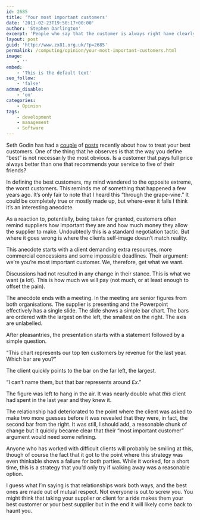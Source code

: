 ```yaml
---
id: 2685
title: 'Your most important customers'
date: '2011-02-23T19:50:17+00:00'
author: 'Stephen Darlington'
excerpt: 'People who say that the customer is always right have clearly never worked with an overly demanding one. This is an anecdote about a particularly demanding client.'
layout: post
guid: 'http://www.zx81.org.uk/?p=2685'
permalink: /computing/opinion/your-most-important-customers.html
image:
    - ''
embed:
    - 'This is the default text'
seo_follow:
    - 'false'
adman_disable:
    - 'on'
categories:
    - Opinion
tags:
    - development
    - management
    - Software
---
```


Seth Godin has had a [couple](http://sethgodin.typepad.com/seths_blog/2011/02/how-should-you-treat-your-best-customers.html) of [posts](http://sethgodin.typepad.com/seths_blog/2011/02/treating-best-customers-better.html) recently about how to treat your best customers. One of the thing that he observes is that the way you define “best” is not necessarily the most obvious. Is a customer that pays full price always better than one that recommends your service to five of their friends?

In defining the best customers, my mind wandered to the opposite extreme, the worst customers. This reminds me of something that happened a few years ago. It’s only fair to note that I heard this “through the grape-vine.” It could be completely true or mostly made up, but where-ever it falls I think it’s an interesting anecdote.

As a reaction to, potentially, being taken for granted, customers often remind suppliers how important they are and how much money they allow the supplier to make. Undoubtedly this is a standard negotiation tactic. But where it goes wrong is where the clients self-image doesn’t match reality.

This anecdote starts with a client demanding extra resources, more commercial concessions and some impossible deadlines. Their argument: we’re you’re most important customer. We, therefore, get what we want.

Discussions had not resulted in any change in their stance. This is what we want (a lot). This is how much we will pay (not much, or at least enough to offset the pain).

The anecdote ends with a meeting. In the meeting are senior figures from both organisations. The supplier is presenting and the Powerpoint effectively has a single slide. The slide shows a simple bar chart. The bars are ordered with the largest on the left, the smallest on the right. The axis are unlabelled.

After pleasantries, the presentation starts with a statement followed by a simple question.

“This chart represents our top ten customers by revenue for the last year. Which bar are you?”

The client quickly points to the bar on the far left, the largest.

“I can’t name them, but that bar represents around £*x*.”

The figure was left to hang in the air. It was nearly double what *this* client had spent in the last year and they knew it.

The relationship had deteriorated to the point where the client was asked to make two more guesses before it was revealed that they were, in fact, the second bar from the right. It was still, I should add, a reasonable chunk of change but it quickly became clear that their “most important customer” argument would need some refining.

Anyone who has worked with difficult clients will probably be smiling at this, though of course the fact that it got to the point where this strategy was even thinkable shows a failure for both parties. While it worked, for a short time, this is a strategy that you’d only try if walking away was a reasonable option.

I guess what I’m saying is that relationships work both ways, and the best ones are made out of mutual respect. Not everyone is out to screw you. You might think that taking your supplier or client for a ride makes them your best customer or your best supplier but in the end it will likely come back to haunt you.